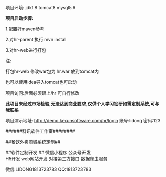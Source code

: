 项目环境: jdk1.8  tomcat8  mysql5.6

**项目启动步骤:**

1.配置好maven参考

2.对hr-parent 执行 mvn install

3.对hr-web进行打包

注:

打包hr-web 修改war包为 hr.war 放到tomcat内

也可以使用idea导入tomcat也可启动

项目访问:后面必须跟上/hr   可自行修改

**此项目未经过市场检验,无法达到商业要求,仅供个人学习钻研如需定制系统,可与我联系**

项目演示地址:	http://demo.kexunsoftware.com/hr/login
账号:lidong  密码:123

######科讯软件工作室########

##餐饮外卖商城系统定制##

##软件定制开发 ##
微信小程序      公众号开发  
H5开发          web网站开发
对接第三方接口   数据爬虫服务

微信:LIDONG1813723783    QQ:1813723783


